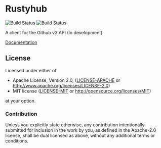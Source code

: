 # Rustyhub 

[![Build Status](https://travis-ci.org/Cyberunner23/rustyhub.svg?branch=dev)](https://travis-ci.org/Cyberunner23/rustyhub)
[![Build Status](https://ci.appveyor.com/api/projects/status/nusmbi7yy3aa2glk?svg=true)](https://ci.appveyor.com/project/Cyberunner23/rustyhub)


A client for the Github v3 API (In development)

[Documentation](https://cyberunner23.github.io/rustyhub/rustyhub/index.html)

## License

Licensed under either of

 * Apache License, Version 2.0, ([LICENSE-APACHE](LICENSE-APACHE) or http://www.apache.org/licenses/LICENSE-2.0)
 * MIT license ([LICENSE-MIT](LICENSE-MIT) or http://opensource.org/licenses/MIT)

at your option.

### Contribution

Unless you explicitly state otherwise, any contribution intentionally submitted
for inclusion in the work by you, as defined in the Apache-2.0 license, shall be dual licensed as above, without any
additional terms or conditions.